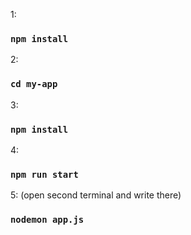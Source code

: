 
1:
### `npm install`
2:
### `cd my-app`
3: 
### `npm install`
4:
### `npm run start`
5: (open second terminal and write there)
### `nodemon app.js`
